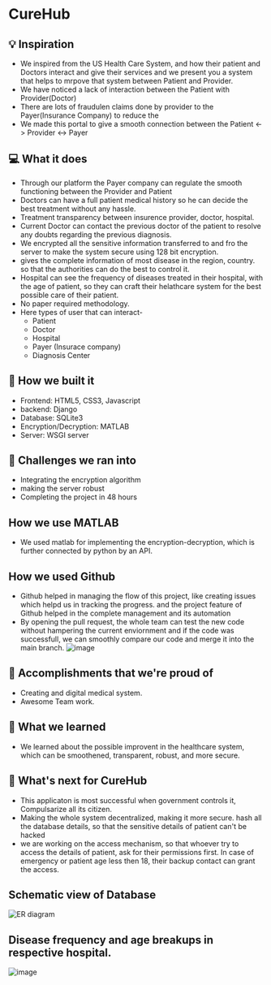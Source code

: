 # CureHub

## 💡 Inspiration

- We inspired from the US Health Care System, and how their patient and Doctors interact and give their services and we present you a system that helps to mrpove that system between Patient and Provider.
- We have noticed a lack of interaction between the Patient with Provider(Doctor)
- There are lots of fraudulen claims done by provider to the Payer(Insurance Company) to reduce the
- We made this portal to give a smooth connection between the Patient <-> Provider <-> Payer
 

## 💻 What it does
- Through our platform the Payer company can regulate the smooth functioning between the Provider and Patient
- Doctors can have a full patient medical history so he can decide the best treatment without any hassle. 
- Treatment transparency between insurence provider, doctor, hospital.
- Current Doctor can contact the previous doctor of the patient to resolve any doubts regarding the previous diagnosis.
- We encrypted all the sensitive information transferred to and fro the server to make the system secure using 128 bit encryption.
- gives the complete information of most disease in the region, country. so that the authorities can do the best to control it.
- Hospital can see the frequency of diseases treated in their hospital, with the age of patient, so they can craft their helathcare system for the best possible care of their patient.
- No paper required methodology.
- Here types of user that can interact-
  - Patient
  - Doctor
  - Hospital 
  - Payer (Insurace company)
  - Diagnosis Center

## 🔨 How we built it
- Frontend: HTML5, CSS3, Javascript
- backend: Django
- Database: SQLite3
- Encryption/Decryption: MATLAB
- Server: WSGI server


## 🧠 Challenges we ran into
- Integrating the encryption algorithm
- making the server robust 
- Completing the project in 48 hours

## How we use MATLAB
- We used matlab for implementing the encryption-decryption, which is further connected by python by an API.

## How we used Github
- Github helped in managing the flow of this project, like creating issues which helpd us in tracking the progress. and the project feature of Github helped in the complete management and its automation
- By opening the pull request, the whole team can test the new code without hampering the current enviornment and if the code was successfull, we can smoothly compare our code and merge it into the main branch.
![image](https://user-images.githubusercontent.com/76921082/160286949-0b438f4d-f52e-428f-9347-de06c4c7984e.png)

## 🏅 Accomplishments that we're proud of
- Creating and digital medical system.
- Awesome Team work.


## 📖 What we learned
- We learned about the possible improvent in the healthcare system, which can be smoothened, transparent, robust, and more secure.


## 🚀 What's next for CureHub
- This applicaton is most successful when government controls it, Compulsarize all its citizen.
- Making the whole system decentralized, making it more secure. hash all the database details, so that the sensitive details of patient can't be hacked
- we are working on the access mechanism, so that whoever try to access the details of patient, ask for their permissions first. In case of emergency or patient age less then 18, their backup contact can grant the access.

## Schematic view of Database
![ER diagram](https://user-images.githubusercontent.com/76921082/160286609-ae848483-def6-4cf5-b856-1b4fe82eba29.png)

## Disease frequency and age breakups in respective hospital.
![image](https://user-images.githubusercontent.com/76921082/160286679-3ccbcca7-cfa0-4eb5-841f-27696b732d07.png)

